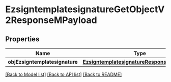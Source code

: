 # EzsigntemplatesignatureGetObjectV2ResponseMPayload

## Properties
Name | Type | Description | Notes
------------ | ------------- | ------------- | -------------
**objEzsigntemplatesignature** | [**EzsigntemplatesignatureResponseCompound**](EzsigntemplatesignatureResponseCompound.md) |  | 

[[Back to Model list]](../README.md#documentation-for-models) [[Back to API list]](../README.md#documentation-for-api-endpoints) [[Back to README]](../README.md)


